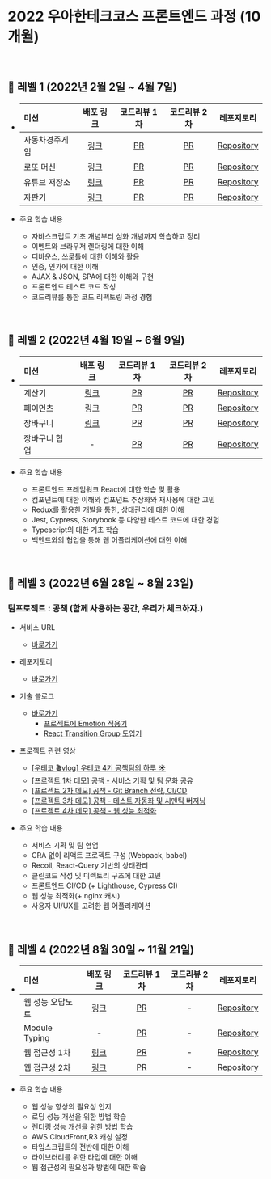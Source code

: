 # 2022 우아한테크코스 프론트엔드 과정 (10개월)

<br />

## 🌟 레벨 1 (2022년 2월 2일 ~ 4월 7일)

- | 미션           |                            배포 링크                            |                               코드리뷰 1차                                |                                코드리뷰 2차                                |                              레포지토리                               |
  | :------------- | :-------------------------------------------------------------: | :-----------------------------------------------------------------------: | :------------------------------------------------------------------------: | :-------------------------------------------------------------------: |
  | 자동차경주게임 |     [링크](https://cks3066.github.io/javascript-racingcar/)     |     [PR](https://github.com/woowacourse/javascript-racingcar/pull/89)     |     [PR](https://github.com/woowacourse/javascript-racingcar/pull/98)      |     [Repository](https://github.com/cks3066/javascript-racingcar)     |
  | 로또 머신      |       [링크](https://cks3066.github.io/javascript-lotto/)       |       [PR](https://github.com/woowacourse/javascript-lotto/pull/85)       |       [PR](https://github.com/woowacourse/javascript-lotto/pull/131)       |       [Repository](https://github.com/cks3066/javascript-lotto)       |
  | 유튜브 저장소  | [링크](https://cks3066.github.io/javascript-youtube-classroom/) | [PR](https://github.com/woowacourse/javascript-youtube-classroom/pull/87) | [PR](https://github.com/woowacourse/javascript-youtube-classroom/pull/120) | [Repository](https://github.com/cks3066/javascript-youtube-classroom) |
  | 자판기         |  [링크](https://cks3066.github.io/javascript-vendingmachine/)   |  [PR](https://github.com/woowacourse/javascript-vendingmachine/pull/21)   |   [PR](https://github.com/woowacourse/javascript-vendingmachine/pull/70)   |  [Repository](https://github.com/cks3066/javascript-vendingmachine)   |

- 주요 학습 내용
  - 자바스크립트 기초 개념부터 심화 개념까지 학습하고 정리
  - 이벤트와 브라우저 렌더링에 대한 이해
  - 디바운스, 쓰로틀에 대한 이해와 활용
  - 인증, 인가에 대한 이해
  - AJAX & JSON, SPA에 대한 이해와 구현
  - 프론트엔드 테스트 코드 작성
  - 코드리뷰를 통한 코드 리팩토링 과정 경험

<br/>

## 🌟 레벨 2 (2022년 4월 19일 ~ 6월 9일)

- | 미션          |                       배포 링크                        |                             코드리뷰 1차                              |                             코드리뷰 2차                              |                                      레포지토리                                      |
  | :------------ | :----------------------------------------------------: | :-------------------------------------------------------------------: | :-------------------------------------------------------------------: | :----------------------------------------------------------------------------------: |
  | 계산기        |  [링크](https://cks3066.github.io/react-calculator/)   |     [PR](https://github.com/woowacourse/react-calculator/pull/2)      |     [PR](https://github.com/woowacourse/react-calculator/pull/73)     |              [Repository](https://github.com/cks3066/react-calculator)               |
  | 페이먼츠      |   [링크](https://cks3066.github.io/react-payments/)    |      [PR](https://github.com/woowacourse/react-payments/pull/89)      |     [PR](https://github.com/woowacourse/react-payments/pull/135)      |               [Repository](https://github.com/cks3066/react-payments)                |
  | 장바구니      | [링크](https://cks3066.github.io/react-shopping-cart/) |   [PR](https://github.com/woowacourse/react-shopping-cart/pull/75)    |   [PR](https://github.com/woowacourse/react-shopping-cart/pull/126)   |             [Repository](https://github.com/cks3066/react-shopping-cart)             |
  | 장바구니 협업 |                           -                            | [PR](https://github.com/woowacourse/react-shopping-cart-prod/pull/16) | [PR](https://github.com/woowacourse/react-shopping-cart-prod/pull/75) | [Repository](https://github.com/cks3066/react-shopping-cart-prod/tree/step2-cks3066) |

- 주요 학습 내용
  - 프론트엔드 프레임워크 React에 대한 학습 및 활용
  - 컴포넌트에 대한 이해와 컴포넌트 추상화와 재사용에 대한 고민
  - Redux를 활용한 개발을 통한, 상태관리에 대한 이해
  - Jest, Cypress, Storybook 등 다양한 테스트 코드에 대한 경험
  - Typescript의 대한 기초 학습
  - 백엔드와의 협업을 통해 웹 어플리케이션에 대한 이해

<br/>

## 🌟 레벨 3 (2022년 6월 28일 ~ 8월 23일)

### 팀프로젝트 : 공책 (함께 사용하는 공간, 우리가 체크하자.)

- 서비스 URL
  - [바로가기](https://gongcheck.shop)
  
- 레포지토리
  - [바로가기](https://github.com/woowacourse-teams/2022-gong-check)
  
- 기술 블로그
  - [바로가기](https://gong-check.github.io/dev-blog/)
    - [프로젝트에 Emotion 적용기](https://gong-check.github.io/dev-blog/FE/%EC%98%A8%EC%8A%A4%ED%83%80/emotion%20%EC%A0%81%EC%9A%A9%EA%B8%B0/)
    - [React Transition Group 도입기](https://gong-check.github.io/dev-blog/FE/%EC%98%A8%EC%8A%A4%ED%83%80/transition-group/)
    
- 프로젝트 관련 영상
  - [[우테코 🎬vlog] 우테코 4기 공책팀의 하루 ☀️](https://www.youtube.com/watch?v=cKs1glgkNrY&t=162s)
  - [[프로젝트 1차 데모] 공책 - 서비스 기획 및 팀 문화 공유](https://www.youtube.com/watch?v=fUG-_s4z6Ww&t=3s)
  - [[프로젝트 2차 데모] 공책 - Git Branch 전략, CI/CD](https://www.youtube.com/watch?v=ZbXjua2uDC8)
  - [[프로젝트 3차 데모] 공책 - 테스트 자동화 및 시맨틱 버저닝](https://www.youtube.com/watch?v=rBufGKaRtZc)
  - [[프로젝트 4차 데모] 공책 - 웹 성능 최적화](https://www.youtube.com/watch?v=ssseI1nySmI&t=2s)
  
- 주요 학습 내용
  - 서비스 기획 및 팀 협업
  - CRA 없이 리액트 프로젝트 구성 (Webpack, babel)
  - Recoil, React-Query 기반의 상태관리
  - 클린코드 작성 및 디렉토리 구조에 대한 고민
  - 프론트엔드 CI/CD (+ Lighthouse, Cypress CI)
  - 웹 성능 최적화(+ nginx 캐시)
  - 사용자 UI/UX를 고려한 웹 어플리케이션

<br/>

## 🌟 레벨 4 (2022년 8월 30일 ~ 11월 21일)

- | 미션          |                       배포 링크                        |                             코드리뷰 1차                              |                             코드리뷰 2차                              |                                      레포지토리                                      |
  | :------------ | :----------------------------------------------------: | :-------------------------------------------------------------------: | :-------------------------------------------------------------------: | :----------------------------------------------------------------------------------: |
  | 웹 성능 오답노트        |  [링크](https://github.com/woowacourse/perf-basecamp/pull/64)   |     [PR](https://d394519yoru1kk.cloudfront.net/)      |     -     |              [Repository](https://github.com/cks3066/perf-basecamp/tree/cks3066)               |
  | Module Typing      |   -   |      [PR](https://github.com/woowacourse/ts-module/pull/22)      |     -    |               [Repository](https://github.com/cks3066/ts-module/tree/cks3066)                |
  | 웹 접근성 1차      | [링크](https://a11y-airline-jlglkx7tk-cks3066.vercel.app/mission1) |   [PR](https://github.com/cks3066/a11y-airline)    |   -   |             [Repository](https://github.com/cks3066/react-shopping-cart)             |
  | 웹 접근성 2차 |  [링크](https://a11y-airline-jlglkx7tk-cks3066.vercel.app/mission2)  | [PR](https://github.com/woowacourse/a11y-airline/pull/66) | - | [Repository](https://github.com/cks3066/a11y-airline) |

- 주요 학습 내용
  - 웹 성능 향상의 필요성 인지
  - 로딩 성능 개선을 위한 방법 학습
  - 렌더링 성능 개선을 위한 방법 학습
  - AWS CloudFront,R3 캐싱 설정
  - 타입스크립트의 전반에 대한 이해
  - 라이브러리를 위한 타입에 대한 이해
  - 웹 접근성의 필요성과 방법에 대한 학습
